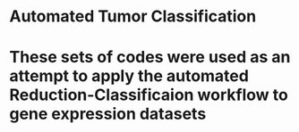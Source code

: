 # Automated Tumor Classification
# These sets of codes were used as an attempt to apply the automated Reduction-Classificaion workflow to gene expression datasets

